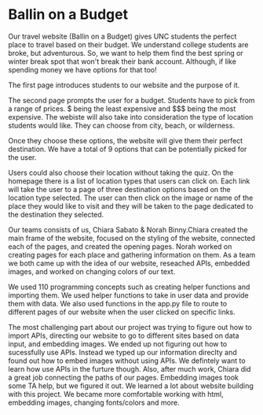 # Ballin on a Budget
 
Our travel website (Ballin on a Budget) gives UNC students the perfect place to travel based on their budget. We understand college students are broke, but adventurous. So, we want to help them find the best spring or winter break spot that won't break their bank account. Although, if like spending money we have options for that too!

The first page introduces students to our website and the purpose of it.

The second page prompts the user for a budget. Students have to pick from a range of prices. $ being the least expensive and $$$ being the most expensive. The webiste will also take into consideration the type of location students would like. They can choose from city, beach, or wilderness.

Once they choose these options, the website will give them their perfect destination. We have a total of 9 options that can be potentially picked for the user.

Users could also choose their location without taking the quiz. On the homepage there is a list of location types that users can click on. Each link will take the user to a page of three destination options based on the location type selected. The user can then click on the image or name of the place they would like to visit and they will be taken to the page dedicated to the destination they selected.

Our teams consists of us, Chiara Sabato & Norah Binny.Chiara created the main frame of the website, focused on the styling of the website, connected each of the pages, and created the opening pages. Norah worked on creating pages for each place and gathering information on them. As a team we both came up with the idea of our website, reseached APIs, embedded images, and worked on changing colors of our text.

We used 110 programming concepts such as creating helper functions and importing them. We used helper functions to take in user data and provide them with data. We also used functions in the app.py file to route to different pages of our website when the user clicked on specific links. 

The most challenging part about our project was trying to figure out how to import APIs, directing our website to go to different sites based on data input, and embedding images. We ended up not figuring out how to sucessfully use APIs. Instead we typed up our information direclty and found out how to embed images without using APIs. We defintely want to learn how use APIs in the furture though. Also, after much work, Chiara did a great job connecting the paths of our pages. Embedding images took some TA help, but we figured it out. We learned a lot about website building with this project. We became more comfortable working with html, embedding images, changing fonts/colors and more.